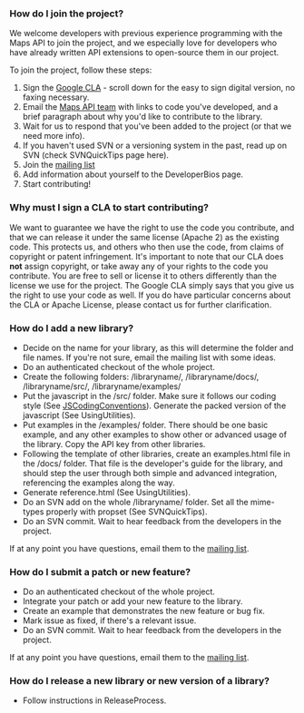### How do I join the project? ###

We welcome developers with previous experience programming with the Maps API to join the project, and we especially love for developers who have already written API extensions to open-source them in our project.

To join the project, follow these steps:
  1. Sign the [Google CLA](http://code.google.com/legal/individual-cla-v1.0.html) -  scroll down for the easy to sign digital version, no faxing necessary.
  1. Email the [Maps API team](mailto:maps-api-support@google.com) with links to code you've developed, and a brief paragraph about why you'd like to contribute to the library.
  1. Wait for us to respond that you've been added to the project (or that we need more info).
  1. If you haven't used SVN or a versioning system in the past, read up on SVN (check SVNQuickTips page here).
  1. Join the [mailing list](http://groups.google.com/group/google-maps-utility-library-v3)
  1. Add information about yourself to the DeveloperBios page.
  1. Start contributing!


### Why must I sign a CLA to start contributing? ###

We want to guarantee we have the right to use the code you contribute, and that we can release it under the same license (Apache 2) as the existing code. This protects us, and others who then use the code, from claims of copyright or patent infringement. It's important to note that our CLA does **not** assign copyright, or take away any of your rights to the code you contribute.  You are free to sell or license it to others differently than the license we use for the project. The Google CLA simply says that you give us the right to use your code as well. If you do have particular concerns about the CLA or Apache License, please contact us for further clarification.


### How do I add a new library? ###

  * Decide on the name for your library, as this will determine the folder and file names. If you're not sure, email the mailing list with some ideas.
  * Do an authenticated checkout of the whole project.
  * Create the following folders: /libraryname/, /libraryname/docs/, /libraryname/src/, /libraryname/examples/
  * Put the javascript in the /src/ folder. Make sure it follows our coding style (See [JSCodingConventions](JSCodingConventions.md)). Generate the packed version of the javascript (See UsingUtilities).
  * Put examples in the /examples/ folder. There should be one basic example, and any other examples to show other or advanced usage of the library. Copy the API key from other libraries.
  * Following the template of other libraries, create an examples.html file in the /docs/ folder. That file is the developer's guide for the library, and should step the user through both simple and advanced integration, referencing the examples along the way.
  * Generate reference.html (See UsingUtilities).
  * Do an SVN add on the whole /libraryname/ folder. Set all the mime-types properly with propset (See SVNQuickTips).
  * Do an SVN commit. Wait to hear feedback from the developers in the project.

If at any point you have questions, email them to the [mailing list](http://groups.google.com/group/google-maps-utility-library-v3).


### How do I submit a patch or new feature? ###

  * Do an authenticated checkout of the whole project.
  * Integrate your patch or add your new feature to the library.
  * Create an example that demonstrates the new feature or bug fix.
  * Mark issue as fixed, if there's a relevant issue.
  * Do an SVN commit. Wait to hear feedback from the developers in the project.

If at any point you have questions, email them to the [mailing list](http://groups.google.com/group/google-maps-utility-library-v3).

### How do I release a new library or new version of a library? ###

  * Follow instructions in ReleaseProcess.